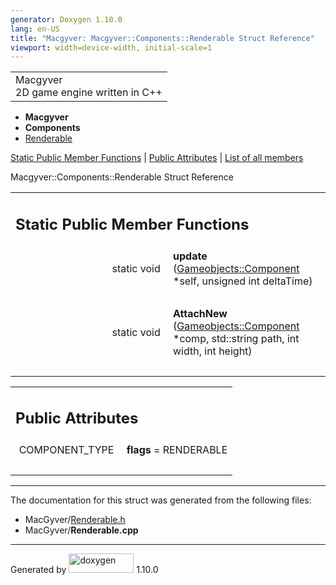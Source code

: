 ```yaml
---
generator: Doxygen 1.10.0
lang: en-US
title: "Macgyver: Macgyver::Components::Renderable Struct Reference"
viewport: width=device-width, initial-scale=1
---
```


<div id="top">

<div id="titlearea">

<table data-cellspacing="0" data-cellpadding="0">
<colgroup>
<col style="width: 100%" />
</colgroup>
<tbody>
<tr id="projectrow" class="odd">
<td id="projectalign"><div id="projectname">
Macgyver
</div>
<div id="projectbrief">
2D game engine written in C++
</div></td>
</tr>
</tbody>
</table>

</div>

<div id="main-nav">

</div>

<div id="nav-path" class="navpath">

- **Macgyver**
- **Components**
- <a href="struct_macgyver_1_1_components_1_1_renderable.html"
  class="el">Renderable</a>

</div>

</div>

<div class="header">

<div class="summary">

[Static Public Member Functions](#pub-static-methods) \| [Public
Attributes](#pub-attribs) \| [List of all
members](struct_macgyver_1_1_components_1_1_renderable-members.html)

</div>

<div class="headertitle">

<div class="title">

Macgyver::Components::Renderable Struct Reference

</div>

</div>

</div>

<div class="contents">

<table class="memberdecls">
<colgroup>
<col style="width: 50%" />
<col style="width: 50%" />
</colgroup>
<tbody>
<tr class="odd heading">
<td colspan="2"><h2 id="static-public-member-functions"
class="groupheader"><span id="pub-static-methods"></span> Static Public
Member Functions</h2></td>
</tr>
<tr id="r_a69a0b6c28d5245eedbeab5182335161c"
class="even memitem:a69a0b6c28d5245eedbeab5182335161c">
<td class="memItemLeft" style="text-align: right;"
data-valign="top"><span id="a69a0b6c28d5245eedbeab5182335161c"></span>
static void </td>
<td class="memItemRight" data-valign="bottom"><strong>update</strong>
(<a href="class_macgyver_1_1_gameobjects_1_1_component.html"
class="el">Gameobjects::Component</a> *self, unsigned int
deltaTime)</td>
</tr>
<tr class="odd separator:a69a0b6c28d5245eedbeab5182335161c">
<td colspan="2" class="memSeparator"> </td>
</tr>
<tr id="r_a8475f4b822e787edbb8437ea0b89b504"
class="even memitem:a8475f4b822e787edbb8437ea0b89b504">
<td class="memItemLeft" style="text-align: right;"
data-valign="top"><span id="a8475f4b822e787edbb8437ea0b89b504"></span>
static void </td>
<td class="memItemRight" data-valign="bottom"><strong>AttachNew</strong>
(<a href="class_macgyver_1_1_gameobjects_1_1_component.html"
class="el">Gameobjects::Component</a> *comp, std::string path, int
width, int height)</td>
</tr>
<tr class="odd separator:a8475f4b822e787edbb8437ea0b89b504">
<td colspan="2" class="memSeparator"> </td>
</tr>
</tbody>
</table>

<table class="memberdecls">
<colgroup>
<col style="width: 50%" />
<col style="width: 50%" />
</colgroup>
<tbody>
<tr class="odd heading">
<td colspan="2"><h2 id="public-attributes" class="groupheader"><span
id="pub-attribs"></span> Public Attributes</h2></td>
</tr>
<tr id="r_a15517c850c17a99eba6398c620e59c28"
class="even memitem:a15517c850c17a99eba6398c620e59c28">
<td class="memItemLeft" style="text-align: right;"
data-valign="top"><span id="a15517c850c17a99eba6398c620e59c28"></span>
COMPONENT_TYPE </td>
<td class="memItemRight" data-valign="bottom"><strong>flags</strong> =
RENDERABLE</td>
</tr>
<tr class="odd separator:a15517c850c17a99eba6398c620e59c28">
<td colspan="2" class="memSeparator"> </td>
</tr>
</tbody>
</table>

------------------------------------------------------------------------

The documentation for this struct was generated from the following
files:

- MacGyver/<a href="_renderable_8h_source.html" class="el">Renderable.h</a>
- MacGyver/**Renderable.cpp**

</div>

------------------------------------------------------------------------

<span class="small">Generated
by [<img src="doxygen.svg" class="footer" width="104" height="31"
alt="doxygen" />](https://www.doxygen.org/index.html) 1.10.0</span>
